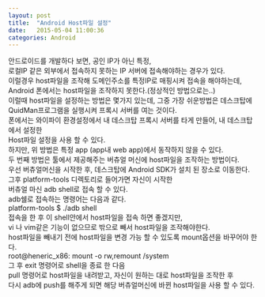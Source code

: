 ```yaml
---
layout: post
title:  "Android Host파일 설정"
date:   2015-05-04 11:00:36
categories: Android 
---
```


안드로이드를 개발하다 보면, 공인 IP가 아닌 특정, 
<br>로컬IP 같은 외부에서 접속하지 못하는 IP 서버에 접속해야하는 경우가 있다. 
<br>이럴경우 host파일을 조작해 도메인주소를 특정IP로 매핑시켜 접속을 해야하는데,
<br>Android 폰에서는 host파일을 조작하지 못한다.(정상적인 방법으로는..)
<br>이럴때 host파일을 설정하는 방법은 몇가지 있는데, 그중 가장 쉬운방법은 데스크탑에 <br>QuidMan프로그램을 실행시켜 프록시 서버를 여는 것이다. 
<br>폰에서는 와이파이 환경설정에서 내 데스크탑 프록시 서버를 타게 만들어, 내 데스크탑에서 설정한 <br>Host파일 설정을 사용 할 수 있다.
<br>하지만, 위 방법은 특정 app (app내 web app)에서 동작하지 않을 수 있다.
<br>두 번째 방법은 툴에서 제공해주는 버츄얼 머신에 host파일을 조작하는 방법이다.
<br>우선 버츄얼머신을 시작한 후, 데스크탑에 Android SDK가 설치 된 장소로 이동한다.
<br>그후 platform-tools 디렉토리로 들어가면 자신이 시작한 
<br>버츄얼 마신 adb shell로 접속 할 수 있다.
<br>adb쉘로 접속하는 명령어는 다음과 같다.
<br>platform-tools $ ./adb shell
<br>접속을 한 후 이 shell안에서 host파일을 접속 하면 좋겠지만, 
<br>vi 나 vim같은 기능이 없으므로 밖으로 빼서 host파일을 조작해야한다. 
<br>host파일을 빼내기 전에 host파일을 변경 가능 할 수 있도록 mount옵션을 바꾸어야 한다.
<br>root@heneric_x86: mount -o rw,remount /system
<br>그 후 exit 명령어로 shell을 종료 한 다음 
<br>pull 명령어로 host파일을 내려받고, 자신이 원하는 대로 host파일을 조작한 후 
<br>다시 adb에 push를 해주게 되면 해당 버츄얼머신에 바뀐 host파일을 사용 할 수 있다.
